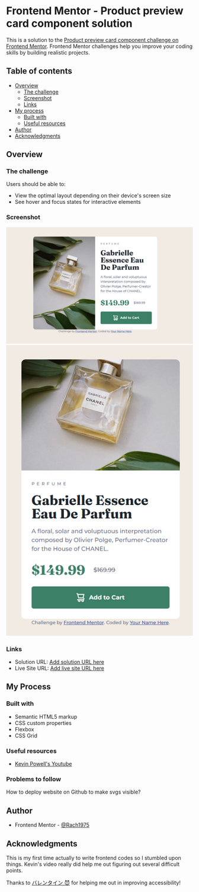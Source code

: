 # Frontend Mentor - Product preview card component solution

This is a solution to the [Product preview card component challenge on Frontend Mentor](https://www.frontendmentor.io/challenges/product-preview-card-component-GO7UmttRfa). Frontend Mentor challenges help you improve your coding skills by building realistic projects.

## Table of contents

- [Overview](#overview)
  - [The challenge](#the-challenge)
  - [Screenshot](#screenshot)
  - [Links](#links)
- [My process](#my-process)
  - [Built with](#built-with)
  - [Useful resources](#useful-resources)
- [Author](#author)
- [Acknowledgments](#acknowledgments)

## Overview

### The challenge

Users should be able to:

- View the optimal layout depending on their device's screen size
- See hover and focus states for interactive elements

### Screenshot

![](lg.png)
![](sm.png)

### Links

- Solution URL: [Add solution URL here](https://your-solution-url.com)
- Live Site URL: [Add live site URL here](https://your-live-site-url.com)

## My Process

### Built with

- Semantic HTML5 markup
- CSS custom properties
- Flexbox
- CSS Grid

### Useful resources

- [Kevin Powell's Youtube](https://www.youtube.com/watch?v=B2WL6KkqhLQ)

### Problems to follow

How to deploy website on Github to make svgs visible?

## Author

- Frontend Mentor - [@Rach1975](https://www.frontendmentor.io/profile/Rach1975)

## Acknowledgments

This is my first time actually to write frontend codes so I stumbled upon things. Kevin's video really did help me out figuring out several difficult points.

Thanks to [バレンタイン 😈](https://www.frontendmentor.io/profile/vcarames) for helping me out in improving accessibility!
